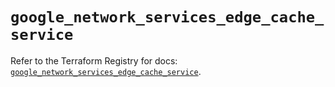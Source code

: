 # `google_network_services_edge_cache_service`

Refer to the Terraform Registry for docs: [`google_network_services_edge_cache_service`](https://registry.terraform.io/providers/hashicorp/google-beta/6.19.0/docs/resources/google_network_services_edge_cache_service).
